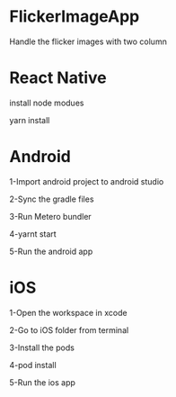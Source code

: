 # FlickerImageApp
Handle the flicker images with two column

# React Native
install node modues

yarn install

# Android
1-Import android project to android studio

2-Sync the gradle files

3-Run Metero bundler 

4-yarnt start

5-Run the android app



# iOS 
1-Open the workspace in xcode

2-Go to iOS folder from terminal

3-Install the pods

4-pod install

5-Run the ios app
